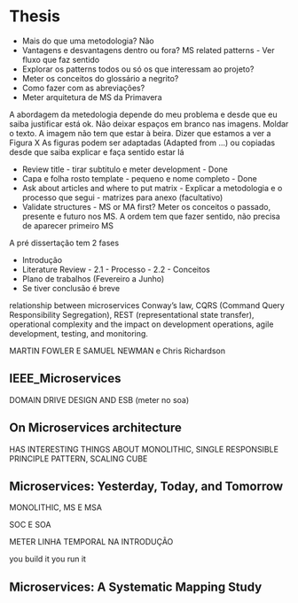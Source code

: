 # Thesis

- Mais do que uma metodologia? Não
- Vantagens e desvantagens dentro ou fora? MS related patterns - Ver fluxo que faz sentido
- Explorar os patterns todos ou só os que interessam ao projeto?
- Meter os conceitos do glossário a negrito?
- Como fazer com as abreviações?
- Meter arquitetura de MS da Primavera

A abordagem da metedologia depende do meu problema e desde que eu saiba justificar está ok.
Não deixar espaços em branco nas imagens. Moldar o texto. A imagem não tem que estar à beira. Dizer que estamos a ver a Figura X
As figuras podem ser adaptadas (Adapted from ...) ou copiadas desde que saiba explicar e faça sentido estar lá

- Review title - tirar subtitulo e meter development - Done
- Capa e folha rosto template - pequeno e nome completo - Done
- Ask about articles and where to put matrix - Explicar a metodologia e o processo que segui - matrizes para anexo (facultativo)
- Validate structures - MS or MA first? Meter os conceitos o passado, presente e futuro nos MS. A ordem tem que fazer sentido, não precisa de aparecer primeiro MS

A pré dissertação tem 2 fases

- Introdução
- Literature Review - 2.1 - Processo - 2.2 - Conceitos
- Plano de trabalhos (Fevereiro a Junho)
- Se tiver conclusão é breve

relationship between microservices
Conway’s law,
CQRS (Command Query Responsibility Segregation),
REST (representational state transfer),
operational complexity and the impact on development operations,
agile development,
testing,
and monitoring.

MARTIN FOWLER E SAMUEL NEWMAN e Chris Richardson

## IEEE_Microservices

DOMAIN DRIVE DESIGN AND ESB (meter no soa)

## On Microservices architecture

HAS INTERESTING THINGS ABOUT MONOLITHIC, SINGLE RESPONSIBLE PRINCIPLE PATTERN, SCALING CUBE

## Microservices: Yesterday, Today, and Tomorrow

MONOLITHIC, MS E MSA

SOC E SOA

METER LINHA TEMPORAL NA INTRODUÇÃO

you build it you run it

## Microservices: A Systematic Mapping Study

